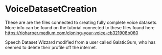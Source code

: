 # VoiceDatasetCreation

These are are the files connected to creating fully complete voice datasets. More info can be found on the tutorial connected to these files found here https://rioharper.medium.com/cloning-your-voice-cb321908b060

Speech Dataset Wizzard modified from a user called GalaticGum, who has seemed to delete their profile off the internet.
